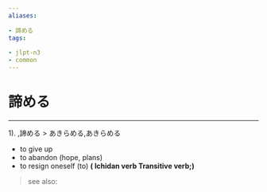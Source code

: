 ```yaml
---
aliases:
    
- 諦める
tags:
    
- jlpt-n3
- common
---
```


# 諦める
---
1).
,諦める > あきらめる,あきらめる

- to give up
- to abandon (hope, plans)
- to resign oneself (to)
**( Ichidan verb Transitive verb;)**
> see also: 
            